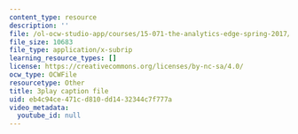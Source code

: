 ```yaml
---
content_type: resource
description: ''
file: /ol-ocw-studio-app/courses/15-071-the-analytics-edge-spring-2017/eb4c94ce471cd810dd1432344c7f777a_1i5TDkri78Y.srt
file_size: 10683
file_type: application/x-subrip
learning_resource_types: []
license: https://creativecommons.org/licenses/by-nc-sa/4.0/
ocw_type: OCWFile
resourcetype: Other
title: 3play caption file
uid: eb4c94ce-471c-d810-dd14-32344c7f777a
video_metadata:
  youtube_id: null
---
```

